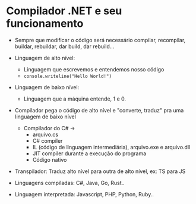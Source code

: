# Compilador .NET e seu funcionamento

* Sempre que modificar o código será necessário compilar, recompilar, buildar, rebuildar, dar build, dar rebuild...
* Linguagem de alto nível:

  * Linguagem que escrevemos e entendemos nosso código
  * `console.writeline("Hello World!")`
* Linguagem de baixo nível:

  * Linguagem que a máquina entende, 1 e 0.
* Compilador pega o código de alto nível e "converte, traduz" pra uma linguagem de baixo nível

  * Compilador do C# ->
    * arquivo.cs
    * C# compiler
    * IL (código de linguagem intermediária), arquivo.exe e arquivo.dll
    * JIT compiler durante a execução do programa
    * Código nativo
* Transpilador: Traduz alto nível para outra de alto nível, ex: TS para JS
* Linguagens compiladas: C#, Java, Go, Rust..
* Linguagem interpretada: Javascript, PHP, Python, Ruby..
